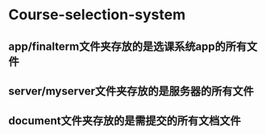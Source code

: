 # Course-selection-system

## app/finalterm文件夹存放的是选课系统app的所有文件
## server/myserver文件夹存放的是服务器的所有文件
## document文件夹存放的是需提交的所有文档文件
